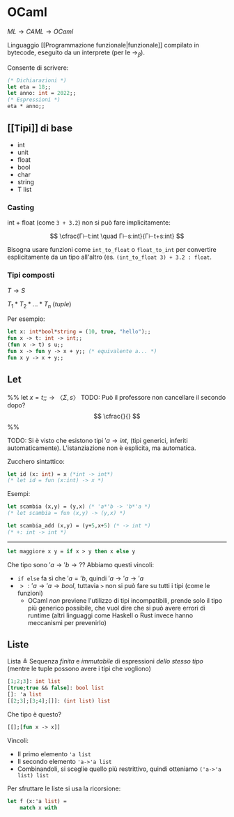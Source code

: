 # OCaml

$ML→CAML→OCaml$

Linguaggio [[Programmazione funzionale|funzionale]] compilato in bytecode, eseguito da un interprete (per le $→_β$).

Consente di scrivere:

```OCaml
(* Dichiarazioni *)
let eta = 18;;
let anno: int = 2022;;
(* Espressioni *)
eta * anno;;
```

## [[Tipi]] di base

- int
- unit
- float
- bool
- char
- string
- T list

### Casting

int + float (come `3 + 3.2`) non si può fare implicitamente:

$$
\cfrac{Γ⊢t:int \quad Γ⊢s:int}{Γ⊢t+s:int}
$$

Bisogna usare funzioni come `int_to_float` o `float_to_int` per convertire esplicitamente da un tipo all'altro (es. `(int_to_float 3) + 3.2 : float`.

### Tipi composti

$T→S$

$T_1*T_2*…*T_n$ (*tuple*)

Per esempio:
```OCaml
let x: int*bool*string = (10, true, "hello");;
fun x -> t: int -> int;;
(fun x -> t) s u;;
fun x -> fun y -> x + y;; (* equivalente a... *)
fun x y -> x + y;;
```

## Let

%%
$\text{let }x=t;;→〈Σ,s〉$
TODO: Può il professore non cancellare il secondo dopo?
$$
\cfrac{}{}
$$
%%

TODO:
Si è visto che esistono tipi $'a→int$, (tipi generici, inferiti automaticamente).
L'istanziazione non è esplicita, ma automatica.

Zucchero sintattico:
```OCaml
let id (x: int) = x (*int -> int*)
(* let id = fun (x:int) -> x *)
```

Esempi:

```OCaml
let scambia (x,y) = (y,x) (* 'a*'b -> 'b*'a *)
(* let scambia = fun (x,y) -> (y,x) *)

let scambia_add (x,y) = (y+5,x+5) (* -> int *)
(* +: int -> int *)
```

---

```OCaml
let maggiore x y = if x > y then x else y
```

Che tipo sono $'a → 'b → ?$? Abbiamo questi vincoli:
- `if else` fa sì che $'a='b$, quindi $'a→'a→'a$
- $>:'a→'a→bool$, tuttavia `>` non si può fare su tutti i tipi (come le funzioni)
	- OCaml *non* previene l'utilizzo di tipi incompatibili, prende solo il tipo più generico possibile, che vuol dire che si può avere errori di runtime (altri linguaggi come Haskell o Rust invece hanno meccanismi per prevenirlo)

## Liste

Lista ≜ Sequenza *finita* e *immutabile* di espressioni *dello stesso tipo* (mentre le tuple possono avere i tipi che vogliono)

```OCaml
[1;2;3]: int list
[true;true && false]: bool list
[]: 'a list
[[2;3];[3;4];[]]: (int list) list
```

Che tipo è questo?
```OCaml
[[];[fun x -> x]]
```

Vincoli:
- Il primo elemento `'a list`
- Il secondo elemento `'a->'a list`
- Combinandoli, si sceglie quello più restrittivo, quindi otteniamo `('a->'a list) list`

Per sfruttare le liste si usa la ricorsione:
```OCaml
let f (x:'a list) =
    match x with
       
```